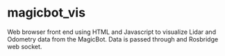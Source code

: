 # magicbot_vis
Web browser front end using HTML and Javascript to visualize Lidar and Odometry data from the MagicBot.  Data is passed through and Rosbridge web socket.
